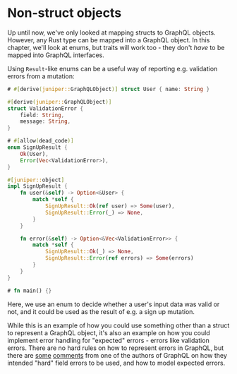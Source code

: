 # Non-struct objects

Up until now, we've only looked at mapping structs to GraphQL objects. However,
any Rust type can be mapped into a GraphQL object. In this chapter, we'll look
at enums, but traits will work too - they don't _have_ to be mapped into GraphQL
interfaces.

Using `Result`-like enums can be a useful way of reporting e.g. validation
errors from a mutation:

```rust
# #[derive(juniper::GraphQLObject)] struct User { name: String }

#[derive(juniper::GraphQLObject)]
struct ValidationError {
    field: String,
    message: String,
}

# #[allow(dead_code)]
enum SignUpResult {
    Ok(User),
    Error(Vec<ValidationError>),
}

#[juniper::object]
impl SignUpResult {
    fn user(&self) -> Option<&User> {
        match *self {
            SignUpResult::Ok(ref user) => Some(user),
            SignUpResult::Error(_) => None,
        }
    }

    fn error(&self) -> Option<&Vec<ValidationError>> {
        match *self {
            SignUpResult::Ok(_) => None,
            SignUpResult::Error(ref errors) => Some(errors)
        }
    }
}

# fn main() {}
```

Here, we use an enum to decide whether a user's input data was valid or not, and
it could be used as the result of e.g. a sign up mutation.

While this is an example of how you could use something other than a struct to
represent a GraphQL object, it's also an example on how you could implement
error handling for "expected" errors - errors like validation errors. There are
no hard rules on how to represent errors in GraphQL, but there are
[some](https://github.com/facebook/graphql/issues/117#issuecomment-170180628)
[comments](https://github.com/graphql/graphql-js/issues/560#issuecomment-259508214)
from one of the authors of GraphQL on how they intended "hard" field errors to
be used, and how to model expected errors.
